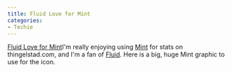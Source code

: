 ```yaml
---
title: Fluid Love for Mint
categories:
- Techie
---
```


[Fluid Love for Mint](http://shauninman.com/archive/2008/09/19/mint_plus_fluid_equals_julep)I'm really enjoying using [Mint](http://haveamint.com/) for stats on thingelstad.com, and I'm a fan of [Fluid](http://fluidapp.com/). Here is a big, huge Mint graphic to use for the icon.
